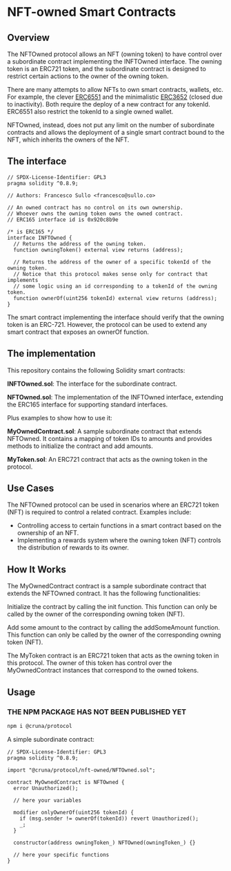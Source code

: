 # NFT-owned Smart Contracts

## Overview

The NFTOwned protocol allows an NFT (owning token) to have control over a subordinate contract implementing the INFTOwned interface. The owning token is an ERC721 token, and the subordinate contract is designed to restrict certain actions to the owner of the owning token.

There are many attempts to allow NFTs to own smart contracts, wallets, etc. For example, the clever [ERC6551](https://eips.ethereum.org/EIPS/eip-6551) and the minimalistic [ERC3652](https://github.com/ethereum/EIPs/pull/3652) (closed due to inactivity). Both require the deploy of a new contract for any tokenId. ERC6551 also restrict the tokenId to a single owned wallet.

NFTOwned, instead, does not put any limit on the number of subordinate contracts and allows the deployment of a single smart contract bound to the NFT, which inherits the owners of the NFT.

## The interface

```solidity
// SPDX-License-Identifier: GPL3
pragma solidity ^0.8.9;

// Authors: Francesco Sullo <francesco@sullo.co>

// An owned contract has no control on its own ownership.
// Whoever owns the owning token owns the owned contract.
// ERC165 interface id is 0x920c8b9e

/* is ERC165 */
interface INFTOwned {
  // Returns the address of the owning token.
  function owningToken() external view returns (address);

  // Returns the address of the owner of a specific tokenId of the owning token.
  // Notice that this protocol makes sense only for contract that implements
  // some logic using an id corresponding to a tokenId of the owning token.
  function ownerOf(uint256 tokenId) external view returns (address);
}

```

The smart contract implementing the interface should verify that the owning token is an ERC-721. However, the protocol can be used to extend any smart contract that exposes an ownerOf function.

## The implementation

This repository contains the following Solidity smart contracts:

**INFTOwned.sol**: The interface for the subordinate contract.

**NFTOwned.sol**: The implementation of the INFTOwned interface, extending the ERC165 interface for supporting standard interfaces.

Plus examples to show how to use it:

**MyOwnedContract.sol**: A sample subordinate contract that extends NFTOwned. It contains a mapping of token IDs to amounts and provides methods to initialize the contract and add amounts.

**MyToken.sol**: An ERC721 contract that acts as the owning token in the protocol.

## Use Cases

The NFTOwned protocol can be used in scenarios where an ERC721 token (NFT) is required to control a related contract. Examples include:

- Controlling access to certain functions in a smart contract based on the ownership of an NFT.
- Implementing a rewards system where the owning token (NFT) controls the distribution of rewards to its owner.

## How It Works

The MyOwnedContract contract is a sample subordinate contract that extends the NFTOwned contract. It has the following functionalities:

Initialize the contract by calling the init function. This function can only be called by the owner of the corresponding owning token (NFT).

Add some amount to the contract by calling the addSomeAmount function. This function can only be called by the owner of the corresponding owning token (NFT).

The MyToken contract is an ERC721 token that acts as the owning token in this protocol. The owner of this token has control over the MyOwnedContract instances that correspond to the owned tokens.

## Usage

### THE NPM PACKAGE HAS NOT BEEN PUBLISHED YET

```bash
npm i @cruna/protocol
```

A simple subordinate contract:

```solidity
// SPDX-License-Identifier: GPL3
pragma solidity ^0.8.9;

import "@cruna/protocol/nft-owned/NFTOwned.sol";

contract MyOwnedContract is NFTOwned {
  error Unauthorized();

  // here your variables

  modifier onlyOwnerOf(uint256 tokenId) {
    if (msg.sender != ownerOf(tokenId)) revert Unauthorized();
    _;
  }

  constructor(address owningToken_) NFTOwned(owningToken_) {}

  // here your specific functions
}

```
